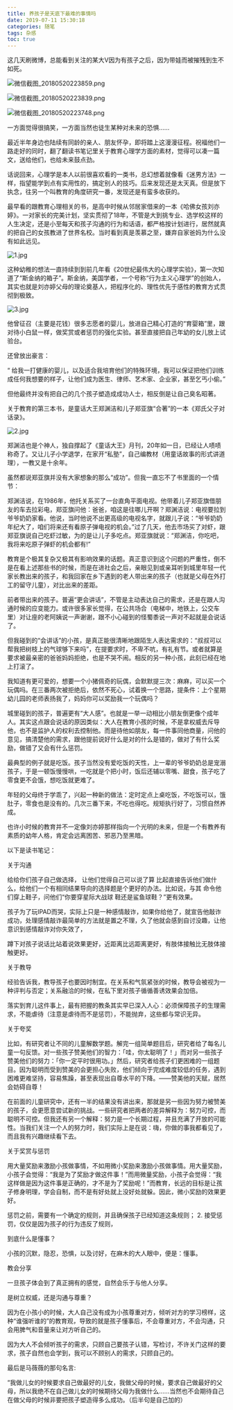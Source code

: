 ```yaml
---
title: 养孩子是天底下最难的事情吗
date: 2019-07-11 15:30:18
categories: 随笔
tags: 杂感
toc: true
---
```

这几天刷微博，总能看到关注的某大V因为有孩子之后，因为带娃而被摧残到生不如死。

![微信截图_20180520223859.png](https://upload-images.jianshu.io/upload_images/29336-0ada29cfdbcf73d2.png?imageMogr2/auto-orient/strip%7CimageView2/2/w/1240)

![微信截图_20180520223839.png](https://upload-images.jianshu.io/upload_images/29336-55c462c1fa8de76e.png?imageMogr2/auto-orient/strip%7CimageView2/2/w/1240)

![微信截图_20180520223748.png](https://upload-images.jianshu.io/upload_images/29336-9424b6140ba0f638.png?imageMogr2/auto-orient/strip%7CimageView2/2/w/1240)

一方面觉得很搞笑，一方面当然也徒生某种对未来的恐惧……

最近半年身边也陆续有同龄的亲人、朋友怀孕，即将踏上这漫漫征程。祝福他们一路走好的同时，翻了翻读书笔记里关于教育心理学方面的素材，觉得可以凑一篇文，送给他们，也给未来鼓点劲。

话说回来，心理学是本人以前很喜欢看的一类书，总幻想着就像看《迷男方法》一样，指望能学到点有实用性的，搞定别人的技巧。后来发现还是太天真。但是放下执念，往另一个叫教育的角度研究一番，发现还是有蛮多收获的。

最早看的跟教育心理相关的书，是高中时候从邻居家借来的一本《哈佛女孩刘亦婷》。一对家长的完美计划，坚实贯彻了18年，不管是大到挑专业、选学校这样的人生决定，还是小至每天和孩子沟通的行为和话语，都严格按计划进行，居然就真的把自己的女孩教进了世界名校。当时看到真是羡慕之至，嫌弃自家爸妈为什么没有如此远见。

![1.jpg](https://upload-images.jianshu.io/upload_images/29336-c6317d87d09c44c8.jpg?imageMogr2/auto-orient/strip%7CimageView2/2/w/1240)

这种幼稚的想法一直持续到到前几年看《20世纪最伟大的心理学实验》，第一次知道了“斯金纳的箱子”。斯金纳，美国学者，一个号称“行为主义心理学”的创始人，其实也就是刘亦婷父母的理论奠基人，把程序化的、理性优先于感性的教育方式贯彻到极致。

![3.jpg](https://upload-images.jianshu.io/upload_images/29336-e95be73b283a3a60.jpg?imageMogr2/auto-orient/strip%7CimageView2/2/w/1240)

他曾征召（主要是花钱）很多志愿者的婴儿，放进自己精心打造的“育婴箱”里，跟对待小白鼠一样，做奖赏或者惩罚的强化实验。甚至直接把自己年幼的女儿放上试验台。

还曾放出豪言：

“ 给我一打健康的婴儿，以及适合我培育他们的特殊环境，我可以保证把他们训练成任何我想要的样子，让他们成为医生、律师、艺术家、企业家，甚至乞丐小偷。”

但他最终并没有把自己的几个孩子塑造成成功人士，相反倒是让自己臭名昭著。

关于教育的第三本书，是童话大王郑渊洁和儿子郑亚旗“合著”的一本《郑氏父子对话录》。

![2.jpg](https://upload-images.jianshu.io/upload_images/29336-d8bc8bc6c4e85bb1.jpg?imageMogr2/auto-orient/strip%7CimageView2/2/w/1240)

郑渊洁也是个神人，独自撑起了《童话大王》月刊，20年如一日，已经让人啧啧称奇了。又让儿子小学退学，在家开“私塾”，自己编教材（用童话故事的形式讲道理），一教又是十余年。

虽然都说郑亚旗并没有大家想象的那么“成功”。但我一直忘不了书里面的一个情节：

郑渊洁说，在1986年，他托关系买了一台直角平面电视。他带着儿子郑亚旗借朋友的车去拉彩电，郑亚旗问他：爸爸，咱这是往哪儿开啊？郑渊洁说：电视要拉到爷爷奶奶家看。他说，当时他说不出更高级的电视名字，就跟儿子说：“爷爷奶奶年纪大了，咱们将来还有看原子弹电视的机会。”过了几天，他去市场买了对虾，跟郑亚旗说自己吃虾过敏，为的是让儿子多吃点。郑亚旗就说：“郑渊洁，你吃吧，我将来吃原子弹虾的机会都有!”

教育是个极其复杂又极其有影响效果的话题。真正意识到这个问题的严重性，倒不是在看上述那些书的时候，而是在进社会之后，亲眼见到或亲耳听到城里年轻一代家长教出来的孩子，和我回家在乡下遇到的老人带出来的孩子（也就是父母在外打工的留守儿童），对比出来的差距。

前者带出来的孩子。普遍“更会讲话”，不管是主动表达自己的需求，还是在跟人沟通时候的应变能力。或许很多家长觉得，在公共场合（电梯中，地铁上，公交车里）对让座的老阿姨说一声谢谢，跟不小心碰到的怪蜀黍说一声对不起就是会说话了。

但我碰到的“会讲话”的小孩，是真正能很清晰地跟陌生人表达需求的：“叔叔可以帮我把树枝上的气球够下来吗”，在提要求时，不卑不吭，有礼有节。或者就算是要求被最亲密的爸爸妈妈拒绝，也是不哭不闹。相反的另一种小孩，此刻已经在地上打滚了。

我知道有更可爱的，想要一个小猪佩奇的玩偶，会默默提三次：麻麻，可以买一个玩偶吗。在三番两次被拒绝后，依然不死心，试着换一个思路，提条件：上个星期幼儿园的老师表扬我了，妈妈你可以奖励我一个玩偶吗？

城里碰到的孩子，普遍更有“大人感”。也就是一举一动相比小朋友倒更像个成年人。其实这点跟会说话的原因类似：大人在教育小孩的时候，不是拿权威去斥导他，也不是监护人的权利去控制他。而是待他如朋友，每一件事同他商量，问他的意见，搞清楚他的需求，跟他提前说好什么是对的什么是错的，做对了有什么奖励，做错了又会有什么惩罚。

最典型的例子就是吃饭。孩子当然没有爱吃饭的天性，上一辈的爷爷奶奶总是宠溺孩子，于是一顿饭慢慢哄，一吃就是个把小时，饭后还辅以零嘴、甜食，孩子吃了零食更不会饿，想吃饭就更难了。

年轻的父母终于学乖了，兴起一种新的做法：定时定点上桌吃饭，不吃饭可以，饿肚子，零食也是没有的。几次三番下来，不吃也得吃。规矩执行好了，习惯自然养成。

也许小时候的教育并不一定像刘亦婷那样指向一个光明的未来，但是一个有教养有素质的幼年人格，肯定会远离困苦、邪恶乃至黑暗。

以下是读书笔记：

关于沟通

给给你们孩子自己做选择， 让他们觉得自己可以说了算 比起直接告诉他们做什么，给他们一个有相同结果导向的选择题是个更好的办法。比如说，与其 命令他们穿上鞋子，问他们“你要穿星际大战球 鞋还是鲨鱼球鞋？”更有效果。

孩子为了玩IPAD而哭，实际上只是一种感情敲诈，如果你给他了，就宣告他敲诈成功，处理感情敲诈最简单的方法就是置之不理，久了他就会感到自讨没趣，让他意识到感情敲诈对你失效了，

蹲下对孩子说话比站着说效果更好，近距离比远距离更好，有肢体接触比无肢体接触更好。

关于教导

经验告诉我，教导孩子也要因时制宜。在关系和气氛紧张的时候，教导会被视为一种评判与否定；关系融洽的时候，在私下里对孩子循循善诱效果会加倍。

落实到育儿这件事上，最有把握的教条其实早已深入人心：必须保障孩子的生理需求，不能虐待（注意是虐待而不是惩罚），不能抛弃，这些都与常识无异。

关于夸奖

比如，有研究者让不同的儿童解数学题。解完一组简单题目后，研究者给了每名儿童一句反馈。对一些孩子赞美他们的智力：「哇，你太聪明了！」而对另一些孩子赞美他们的努力：「你一定平时很用功。」然后，研究者给孩子们更困难的一组题目。因为聪明而受到赞美的会更担心失败，他们倾向于完成难度较低的任务，遇到困难更难坚持，容易焦躁，甚至表现出自尊水平的下降。——赞美他的天赋，居然会妨碍自尊！

在前面的儿童研究中，还有一半的结果没有讲出来，那就是另一些因为努力被赞美的孩子，会更愿意尝试新的挑战。一些研究者把两者的差异解释为：努力可控，而聪明不可控。但我还有另一个解释：努力是一个长期过程，并且充满了开放的可能性。当我们关注一个人的努力时，我们实际上是在说：嗨，你做的事我都看见了，而且我有兴趣继续看下去。

关于奖赏与惩罚

用大量奖励来激励小孩做事情，不如用微小奖励来激励小孩做事情。用大量奖励，小孩子会觉得：“我是为了奖励才做这件事！”而用微量奖励，小孩子会觉得：“我这样做是因为这件事是正确的，才不是为了奖励呢！”而教育，长远的目标是让孩子修身明理，学会自制，而不是有好处就上没好处就躲。因此，微小奖励的效果更好。

惩罚之前，需要有一个确定的规则，并且确保孩子已经知道这条规则； 2. 接受惩罚，仅仅是因为孩子的行为违反了规则，

到底什么是懂事？

小孩的沉默，隐忍，恐惧，以及讨好，在麻木的大人眼中，便是：懂事。

教会分享

一旦孩子体会到了真正拥有的感觉，自然会乐于与他人分享。

是树立权威，还是沟通与尊重？

因为在小孩小的时候，大人自己没有成为小孩尊重对方，倾听对方的学习榜样，这种“谁强听谁的”的教育观，导致的就是孩子懂事后，不会尊重对方，不会沟通，只会用脾气和音量来让对方听自己的。

因为大人不会倾听孩子的需求，只顾自己要孩子认错，写检讨，不许关门这样的要求，孩子自然也会学到，我可以不顾别人的需求，只顾自己的。

最后是马薇薇的那句名言:

“我做儿女的时候要求自己做最好的儿女，我做父母的时候，要求自己做最好的父母，所以我绝不在自己做儿女的时候期待父母为我做什么……当然也不会期待自己在做父母的时候非要把孩子塑造得多么成功。（后半句是自己加的）
